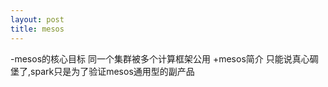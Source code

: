 ```yaml
---
layout: post
title: mesos
---
```


-mesos的核心目标 同一个集群被多个计算框架公用
+mesos简介
只能说真心碉堡了,spark只是为了验证mesos通用型的副产品